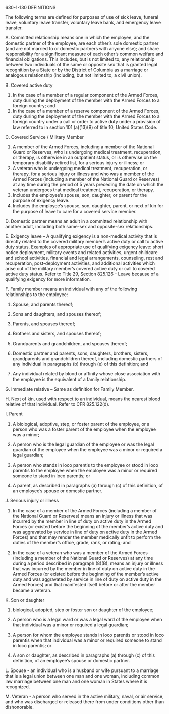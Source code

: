 
630-1-130 	DEFINITIONS

The following terms are defined for purposes of use of sick leave, funeral leave, voluntary leave transfer, voluntary leave bank, and emergency leave transfer.

A.	Committed relationship means one in which the employee, and the domestic partner of the employee, are each other’s sole domestic partner (and are not married to or domestic partners with anyone else); and share responsibility for a significant measure of each other’s common welfare and financial obligations.  This includes, but is not limited to, any relationship between two individuals of the same or opposite sex that is granted legal recognition by a State or by the District of Columbia as a marriage or analogous relationship (including, but not limited to, a civil union).

B.	Covered active duty

1.	In the case of a member of a regular component of the Armed Forces, duty during the deployment of the member with the Armed Forces to a foreign country; and 
2.	In the case of a member of a reserve component of the Armed Forces, duty during the deployment of the member with the Armed Forces to a foreign country under a call or order to active duty under a provision of law referred to in section 101 (a)(13)(B) of title 10, United States Code. 

C.	Covered Service / Military Member

1.	A member of the Armed Forces, including a member of the National Guard or Reserves, who is undergoing medical treatment, recuperation, or therapy, is otherwise in an outpatient status, or is otherwise on the temporary disability retired list, for a serious injury or illness; or
2.	A veteran who is undergoing medical treatment, recuperation, or therapy, for a serious injury or illness and who was a member of the Armed Forces (including a member of the National Guard or Reserves) at any time during the period of 5 years preceding the date on which the veteran undergoes that medical treatment, recuperation, or therapy.
3.	Includes the employee’s spouse, son, daughter, or parent for the purpose of exigency leave.
4.	Includes the employee’s spouse, son, daughter, parent, or next of kin for the purpose of leave to care for a covered service member.

D.	Domestic partner means an adult in a committed relationship with another adult, including both same-sex and opposite-sex relationships.

E.	Exigency leave – A qualifying exigency is a non-medical activity that is directly related to the covered military member’s active duty or call to active duty status. Examples of appropriate use of qualifying exigency leave: short notice deployment, military events and related activities, urgent childcare and school activities, financial and legal arrangements, counseling, rest and recuperation, post-deployment activities, and additional activities which arise out of the military member’s covered active duty or call to covered active duty status. Refer to Title 29, Section 825.126 - Leave because of a qualifying exigency for more information. 

F.	Family member means an individual with any of the following relationships to the employee:

1.	Spouse, and parents thereof;

2.	Sons and daughters, and spouses thereof;

3.	Parents, and spouses thereof;

4.	Brothers and sisters, and spouses thereof;

5.	Grandparents and grandchildren, and spouses thereof;

6.	Domestic partner and parents, sons, daughters, brothers, sisters, grandparents and grandchildren thereof, including domestic partners of any individual in paragraphs (b) through (e) of this definition; and

7.	Any individual related by blood or affinity whose close association with the employee is the equivalent of a family relationship.

G.	Immediate relative – Same as definition for Family Member. 

H.	Next of kin, used with respect to an individual, means the nearest blood relative of that individual. Refer to CFR 825.122(d).

I.	Parent 

1.	A biological, adoptive, step, or foster parent of the employee, or a person who was a foster parent of the employee when the employee was a minor;

2.	A person who is the legal guardian of the employee or was the legal guardian of the employee when the employee was a minor or required a legal guardian;

3.	A person who stands in loco parentis to the employee or stood in loco parentis to the employee when the employee was a minor or required someone to stand in loco parentis; or

4.	A parent, as described in paragraphs (a) through (c) of this definition, of an employee’s spouse or domestic partner.

J.	Serious injury or illness 

1.	In the case of a member of the Armed Forces (including a member of the National Guard or Reserves) means an injury or illness that was incurred by the member in line of duty on active duty in the Armed Forces (or existed before the beginning of the member’s active duty and was aggravated by service in line of duty on active duty in the Armed Forces) and that may render the member medically unfit to perform the duties of the member’s office, grade, rank, or rating; and

2.	In the case of a veteran who was a member of the Armed Forces (including a member of the National Guard or Reserves) at any time during a period described in paragraph (8)(B), means an injury or illness that was incurred by the member in line of duty on active duty in the Armed Forces (or existed before the beginning of the member’s active duty and was aggravated by service in line of duty on active duty in the Armed Forces) and that manifested itself before or after the member became a veteran.

K.	Son or daughter 

1.	biological, adopted, step or foster son or daughter of the employee;

2.	A person who is a legal ward or was a legal ward of the employee when that individual was a minor or required a legal guardian;

3.	A person for whom the employee stands in loco parentis or stood in loco parentis when that individual was a minor or required someone to stand in loco parentis; or

4.	A son or daughter, as described in paragraphs (a) through (c) of this definition, of an employee’s spouse or domestic partner.

L.	Spouse - an individual who is a husband or wife pursuant to a marriage that is a legal union between one man and one woman, including common law marriage between one man and one woman in States where it is recognized.

M.	Veteran - a person who served in the active military, naval, or air service, and who was discharged or released there from under conditions other than dishonorable.
 
